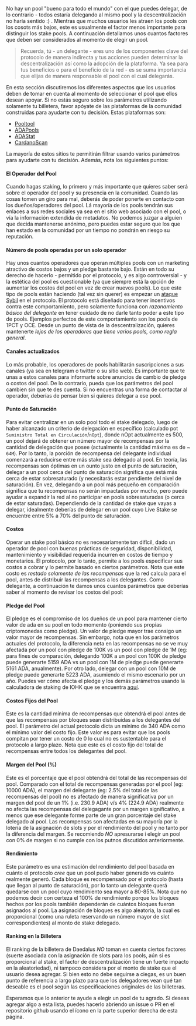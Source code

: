 
No hay un pool "bueno para todo el mundo" con el que puedes delegar, de lo contrario - todos estaría delegando al mismo pool y la descentralización no haría sentido :) . Mientras que muchos usuarios les atraen los pools con los cosots más bajos, este es usualmente el factor menos importante para distinguir los stake pools. A continuación detallamos unos cuantos factores que deben ser considerados al momento de elegir un pool.

> Recuerda, tú - un delegante - eres uno de los componentes clave del protocolo de manera indirecta y tus acciones pueden determinar la descentralización así como la adopción de la plataforma. Ya sea para tus beneficios o para el beneficio de la red - es se suma importancia que elijas de manera responsable el pool con el cual delegarás.

En esta sección discutiremos los diferentes aspectos que los usuarios deben de tomar en cuenta al momento de seleccionar el pool que ellos desean apoyar. Si no estás seguro sobre los parámetros utilizando solamente tu billetera, favor apóyate de las plataformas de la comunidad construidas para ayudarte con tu decisión. Estas plataformas son:
- [Pooltool](https://pooltool.io)
- [ADAPools](https://adapools.org)
- [ADAStat](https://adastat.net)
- [CardanoScan](http://cardanoscan.io)

La mayoría de estos sitios te permitirán filtrar usando varios parámetros para ayudarte con tu decisión. Además, nota los siguientes puntos:

#### El Operador del Pool  
  Cuando hagas staking, lo primero y más importante que quieres saber será sobre el operador del pool y su presencia en la comunidad. Cuando las cosas tomen un giro para mal, deberás de poder ponerte en contacto con los dueños/operadores del pool. Lá mayoría de los pools tendrán sus enlaces a sus redes sociales ya sea en el sitio web asociado con el pool, o vía la información extendida de metadatos. No podemos juzgar a alguien que decida mantenerse anónimo, pero puedes estar seguro que los que han estado en la comunidad por un tiempo no pondrán en riesgo su reputación.  

#### Número de pools operadas por un solo operador
  Hay unos cuantos operadores que operan múltiples pools con un marketing atractivo de costos bajos y un pledge bastante bajo. Están en todo su derecho de hacerlo - permitido por el protocolo, y es algo controversial - y la estética del pool es cuestionable (ya que siempre está la opción de aumentar los costos del pool en vez de crear nuevos pools). Lo que este tipo de pools están haciendo (tal vez sin querer) es empezar un [ataque Sybil](https://es.wikipedia.org/wiki/Ataque_Sybil) en el protocolo. El protocolo está diseñado para tener incentivos contra este comportamiento, pero solamente funciona con *razonamiento básico del delegante* en tener cuidado de no darle tanto poder a este tipo de pools. Ejemplos perfectos de este comportamiento son los pools de 1PCT y OCE. Desde un punto de vista de la descentralización, quieres mantenerte *lejos de los operadores que tiene varios pools, como regla general*.

#### Canales actualizados
  Lo más probable, los operadores de pools habilitarán suscripciones a sus canales (ya sea en telegram o twitter o su sitio web). Es importante que te unas a estos canales para informarte sobre anuncios de cambio de pledge o costos del pool. De lo contrario, pueda que los parámetros del pool cambien sin que te des cuenta. Si no encuentras una forma de contactar al operador, deberías de pensar bien si quieres delegar a ese pool.  

#### Punto de Saturación
  Para evitar centralizar en un solo pool todo el stake delegado, luego de haber alcanzado un criterio de delegación en específico (calculado pot `Suministro Total en Circulación`/`nOpt`), donde nOpt actualmente es 500, un pool dejará de obtener un número mayor de recompensas por la cantidad de delegación que posee (actualmente la cantidad máxima es de ~ `64M`). Por lo tanto, la porción de recompensa del delegante individual comenzará a reducirse entre más stake sea delegado al pool.
  En teoría, las recompensas son óptimas en un ounto justo en el punto de saturación, delegar a un pool cerca del punto de saturación significa que está más cerca de estar sobresaturado (y necesitarás estar pendiente del nivel de saturación). En vez, delegando a un pool más pequeño en comparación significa que tu recompensas no serán impactadas por mucho, pero puede ayudar a expandir la red al no participar en pools sobresaturadas (o cerca de estar saturadas). Dependiendo de la cantidad de stake que vayas a delegar, idealmente deberías de delegar en un pool cuyo Live Stake se encuentre entre 5% a 70% del punto de saturación.

#### Costos

  Operar un stake pool básico no es necesariamente tan difícil, dado un operador de pool con buenas prácticas de seguridad, disponibilidad, mantenimiento y visibilidad requerida incurren en costos de tiempo y monetarios. El protocolo, por lo tanto, permite a los pools especificar sus costos a cobrar y lo permite basado en ciertos parámetros. Nota que este costo es *restado solamente de las recompensas* que la red calcula para el pool, antes de distribuir las recompensas a los delegantes. Como delegante, a continuación te damos unos cuantos parámetros que deberías saber al momento de revisar los costos del pool:

#### Pledge del Pool
  El pledge es el compromiso de los dueños de un pool para mantener cierto valor de ada en su pool en todo momento (poniendo sus propias criptomonedas como pledge). Un valor de pledge mayor trae consigo un valor mayor de recompensas. Sin embargo, nota que en los parámetros actuales del protocolo, la diferencia neta en las recompensas no se ve muy afectada por un pool con pledge de 100K vs un pool con pledge de 1M (eg: para fines de comparación, delegando 100K a un pool con 100K de pledge puede generarte 5159 ADA vs un pool con 1M de pledge puede generarte 5161 ADA, anualmente). Por otro lado, delegar con un pool con 10M de pledge puede generarte 5223 ADA, asumiendo el mismo escenario por un año. Puedes ver cómo afecta el pledge y los demás parámetros usando la calculadora de staking de IOHK que se encuentra [aquí](https://testnets.cardano.org/en/cardano/tools/staking-calculator/).

#### Costos Fijos del Pool
  Este es la cantidad mínima de recompensas que obtendrá el pool antes de que las recompensas por bloques sean distribuidas a los delegantes del pool. El parámetro del actual protocolo dicta un mínimo de 340 ADA como el mínimo valor del costo fijo. Este valor es para evitar que los pools compitan por tener un costo de 0 lo cual no es sustentable para el protocolo a largo plazo. Nota que este es el costo fijo del total de recompensas entre todos los delegantes del pool.
  
#### Margen del Pool (%)
  Este es el porcentaje  que el pool obtendrá del total de las recompensas del pool. Comparado con el total de recompensas generadas por el pool (eg: 10000 ADA), el margen del delegante (eg: 2.5% del total de las recompensas del pool) no es afectado de manera significativa por un margen del pool de un 1% (i.e. 230.9 ADA) v/s 4% (224.9 ADA) realmente no afecta las recompensas del delegagante por un margen significativo, a menos que ese delegante forme parte de un gran porcentaje del stake delegado al pool. Las recompensas son afectadas en su mayoría por la lotería de la asignación de slots y por el rendimiento del pool y no tanto por la diferencia del margen. Se recomiendo *NO* apresurarse i elegir un pool con 0% de margen si no cumple con los putnos discutidos anteriormente.
  
#### Rendimiento  
  Este parámetro es una estimación del rendimiento del pool basada en cuánto el protocolo *cree* que un pool pudo haber generado vs cuánto realmente generó. Cada bloque es recompensado por el protocolo (hasta que llegan al punto de saturación), por lo tanto un delegante querá quedarse con un pool cuyo rendimiento sea mayor a 80-85%. Nota que no podemos decir con certeza el 100% de rendimiento porque los bloques hechos por los pools también dependerán de cuántos bloques fueron asignados al pool. La asignación de bloques es algo aleatoria, la cual es proporcional (como una ruleta reservando un número mayor de slot correspondientes) al monto de stake delegado.
  
  #### Ranking en la Billetera  
  El ranking de la billetera de Daedalus *NO* toman en cuenta ciertos factores (suerte asociada con la asignación de slots para los pools, aún si es proporcional al stake, el factor de descentralización tiene un fuerte impacto en la aleatoriedad), ni tampoco considera por el monto de stake que el usuario desea agregar. Si bien esto no debe seguirse a ciegas, es un buen punto de referencia a largo plazo para que los delegadores vean qué tan deseable es el pool según las especificaciones originales de las billeteras.  
  
Esperamos que lo anterior te ayude a elegir un pool de tu agrado. Si deseas agregar algo a esta lista, puedes hacerlo abriendo un issue o PR en el repositorio github usando el ícono en la parte superior derecha de esta página.
